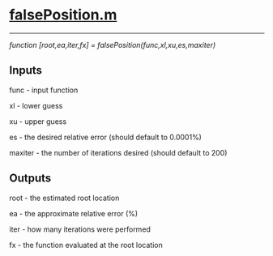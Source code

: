 # <a href="https://github.com/CameronDenison/CODEBOX/blob/master/False%20Position/falsePosition.m">falsePosition.m</a>
***
*function [root,ea,iter,fx] = falsePosition(func,xl,xu,es,maxiter)*

## Inputs

func - input function

xl - lower guess 

xu - upper guess

es - the desired relative error (should default to 0.0001%)

maxiter - the number of iterations desired (should default to 200)

## Outputs

root - the estimated root location

ea - the approximate relative error (%)

iter - how many iterations were performed

fx - the function evaluated at the root location
